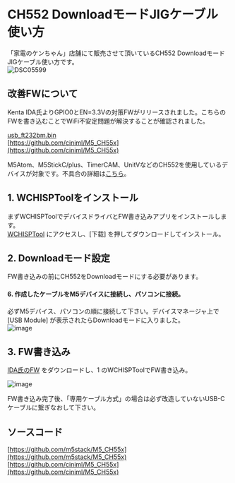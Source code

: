 # CH552 DownloadモードJIGケーブル使い方

「家電のケンちゃん」店舗にて販売させて頂いているCH552 DownloadモードJIGケーブル使い方です。  
![DSC05599](https://user-images.githubusercontent.com/43091864/143476161-d4deb0f5-6200-4323-85ae-20939716ee3a.JPG)

## 改善FWについて

Kenta IDA氏よりGPIO0とEN=3.3Vの対策FWがリリースされました。こちらのFWを書き込むことでWiFi不安定問題が解決することが確認されました。

[usb_ft232bm.bin](https://github.com/sohtamei/docs/blob/master/images/usb_ft232bm.bin)  
[https://github.com/ciniml/M5_CH55x](https://github.com/ciniml/M5_CH55x)

M5Atom、M5StickC/plus、TimerCAM、UnitVなどのCH552を使用しているデバイスが対象です。不具合の詳細は[こちら](esp32AndUsbUartWith5V_IO_Issue.html)。  

## 1. WCHISPToolをインストール

まずWCHISPToolでデバイスドライバとFW書き込みアプリをインストールします。  
[WCHISPTool](http://www.wch.cn/downloads/WCHISPTool_Setup_exe.html) にアクセスし、[下载] を押してダウンロードしてインストール。  

## 2. Downloadモード設定

FW書き込みの前にCH552をDownloadモードにする必要があります。

#### 6. 作成したケーブルをM5デバイスに接続し、パソコンに接続。  

 必ずM5デバイス、パソコンの順に接続して下さい。デバイスマネージャ上で [USB Module] が表示されたらDownloadモードに入りました。  
  ![image](https://user-images.githubusercontent.com/43091864/142723703-ad1b8943-6412-4ed2-aad6-f3000517baea.png)  

## 3. FW書き込み

[IDA氏のFW](https://github.com/sohtamei/docs/blob/master/images/usb_ft232bm.bin) をダウンロードし、1 のWCHISPToolでFW書き込み。

![image](https://user-images.githubusercontent.com/43091864/142724843-0a87950c-aba7-4282-b02d-80fb3d01ba5d.png)

FW書き込み完了後、「専用ケーブル方式」の場合は必ず改造していないUSB-Cケーブルに繋ぎなおして下さい。

## ソースコード

[https://github.com/m5stack/M5_CH55x](https://github.com/m5stack/M5_CH55x)  
[https://github.com/ciniml/M5_CH55x](https://github.com/ciniml/M5_CH55x)  
